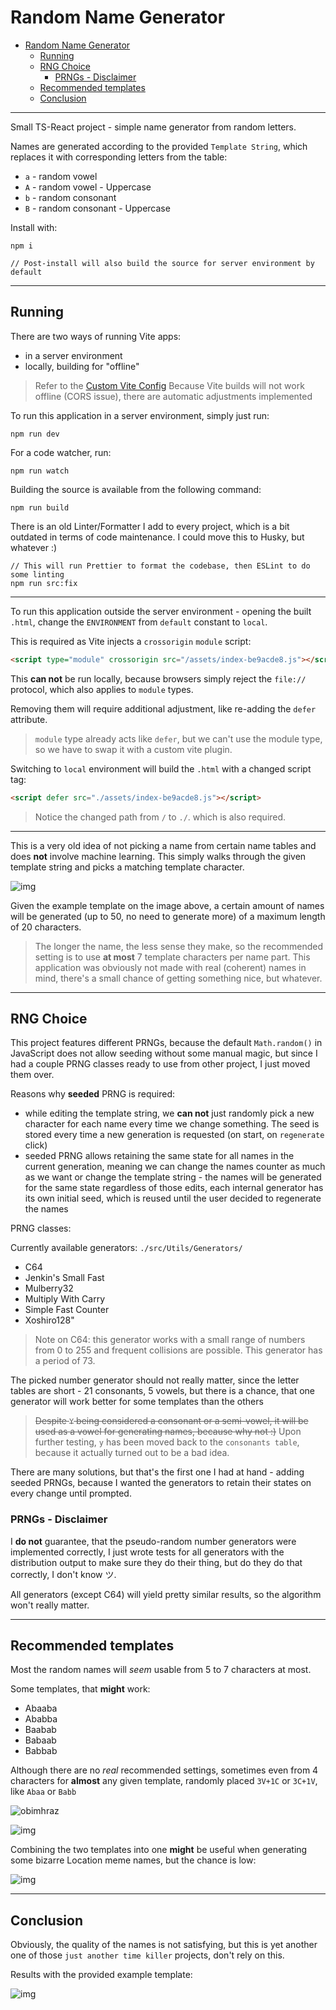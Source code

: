 # Random Name Generator

- [Random Name Generator](#random-name-generator)
  - [Running](#running)
  - [RNG Choice](#rng-choice)
    - [PRNGs - Disclaimer](#prngs---disclaimer)
  - [Recommended templates](#recommended-templates)
  - [Conclusion](#conclusion)

---

Small TS-React project - simple name generator from random letters.

Names are generated according to the provided `Template String`, which replaces it with corresponding letters from the table:

- `a` - random vowel
- `A` - random vowel - Uppercase
- `b` - random consonant
- `B` - random consonant - Uppercase

Install with:

```plaintext
npm i

// Post-install will also build the source for server environment by default
```

---

## Running

There are two ways of running Vite apps:

- in a server environment
- locally, building for "offline"

> Refer to the [Custom Vite Config](https://github.com/DarkStoorM/Name-Generator/blob/main/vite.config.ts#L27)
> Because Vite builds will not work offline (CORS issue), there are automatic adjustments implemented

To run this application in a server environment, simply just run:

```plaintext
npm run dev
```

For a code watcher, run:

```plaintext
npm run watch
```

Building the source is available from the following command:

```plaintext
npm run build
```

There is an old Linter/Formatter I add to every project, which is a bit outdated in terms of code maintenance. I could move this to Husky, but whatever :)

```plaintext
// This will run Prettier to format the codebase, then ESLint to do some linting
npm run src:fix
```

---

To run this application outside the server environment - opening the built `.html`, change the `ENVIRONMENT` from `default` constant to `local`.

This is required as Vite injects a `crossorigin` `module` script:

```html
<script type="module" crossorigin src="/assets/index-be9acde8.js"></script>
```

This **can not** be run locally, because browsers simply reject the `file://` protocol, which also applies to `module` types.

Removing them will require additional adjustment, like re-adding the `defer` attribute.

> `module` type already acts like `defer`, but we can't use the module type, so we have to swap it with a custom vite plugin.

Switching to `local` environment will build the `.html` with a changed script tag:

```html
<script defer src="./assets/index-be9acde8.js"></script>
```

> Notice the changed path from `/` to `./`. which is also required.

---

This is a very old idea of not picking a name from certain name tables and does **not** involve machine learning. This simply walks through the given template string and picks a matching template character.

![img](https://user-images.githubusercontent.com/7021295/246472326-ab92ef66-bc89-4c9d-81c2-f4d5f479515b.png)

Given the example template on the image above, a certain amount of names will be generated (up to 50, no need to generate more) of a maximum length of 20 characters.

> The longer the name, the less sense they make, so the recommended setting is to use **at most** 7 template characters per name part.
> This application was obviously not made with real (coherent) names in mind, there's a small chance of getting something nice, but whatever.

---

## RNG Choice

This project features different PRNGs, because the default `Math.random()` in JavaScript does not allow seeding without some manual magic, but since I had a couple PRNG classes ready to use from other project, I just moved them over.

Reasons why **seeded** PRNG is required:

- while editing the template string, we **can not** just randomly pick a new character for each name every time we change something. The seed is stored every time a new generation is requested (on start, on `regenerate` click)
- seeded PRNG allows retaining the same state for all names in the current generation, meaning we can change the names counter as much as we want or change the template string - the names will be generated for the same state regardless of those edits, each internal generator has its own initial seed, which is reused until the user decided to regenerate the names

PRNG classes:

Currently available generators: `./src/Utils/Generators/`

- C64
- Jenkin's Small Fast
- Mulberry32
- Multiply With Carry
- Simple Fast Counter
- Xoshiro128"

> Note on C64: this generator works with a small range of numbers from 0 to 255 and frequent collisions are possible. This generator has a period of 73.

The picked number generator should not really matter, since the letter tables are short - 21 consonants, 5 vowels, but there is a chance, that one generator will work better for some templates than the others

> ~~Despite `Y` being considered a consonant or a semi-vowel, it will be used as a vowel for generating names, because why not :)~~
> Upon further testing, `y` has been moved back to the `consonants table`, because it actually turned out to be a bad idea.

There are many solutions, but that's the first one I had at hand - adding seeded PRNGs, because I wanted the generators to retain their states on every change until prompted.

### PRNGs - Disclaimer

I **do not** guarantee, that the pseudo-random number generators were implemented correctly, I just wrote tests for all generators with the distribution output to make sure they do their thing, but do they do that correctly, I don't know ツ.

All generators (except C64) will yield pretty similar results, so the algorithm won't really matter.

---

## Recommended templates

Most the random names will *seem* usable from 5 to 7 characters at most.

Some templates, that **might** work:

- Abaaba
- Ababba
- Baabab
- Babaab
- Babbab

Although there are no *real* recommended settings, sometimes even from 4 characters for **almost** any given template, randomly placed `3V+1C` or `3C+1V`, like `Abaa` or `Babb`

![obimhraz](https://user-images.githubusercontent.com/7021295/247231148-235b524f-2347-478c-b695-6078e30c406a.png)

![img](https://user-images.githubusercontent.com/7021295/247231351-2f4d3508-e168-46a2-b2c9-d04f7e7968a6.png)

Combining the two templates into one **might** be useful when generating some bizarre Location meme names, but the chance is low:

![img](https://user-images.githubusercontent.com/7021295/247232365-4db41104-029f-4159-9b09-7903b7fdb0d3.png)

---

## Conclusion

Obviously, the quality of the names is not satisfying, but this is yet another one of those `just another time killer` projects, don't rely on this.

Results with the provided example template:

![img](https://user-images.githubusercontent.com/7021295/247234710-2ff84dcc-d221-4981-b5a8-cdbd346a303d.png)
